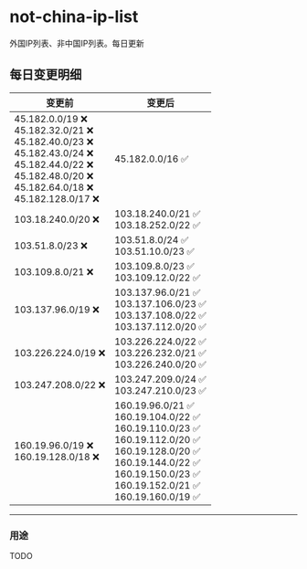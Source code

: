 # not-china-ip-list
外国IP列表、非中国IP列表。每日更新

每日变更明细
--------------------
|  变更前   | 变更后 |
|  ----  | ----  |
|  45.182.0.0/19 :x: <br> 45.182.32.0/21 :x: <br> 45.182.40.0/23 :x: <br> 45.182.43.0/24 :x: <br> 45.182.44.0/22 :x: <br> 45.182.48.0/20 :x: <br> 45.182.64.0/18 :x: <br> 45.182.128.0/17 :x: <br> | 45.182.0.0/16 :white_check_mark: | 
|  103.18.240.0/20 :x:  | 103.18.240.0/21 :white_check_mark: <br> 103.18.252.0/22 :white_check_mark: <br>  | 
|  103.51.8.0/23 :x:  | 103.51.8.0/24 :white_check_mark: <br> 103.51.10.0/23 :white_check_mark: <br>  | 
|  103.109.8.0/21 :x:  | 103.109.8.0/23 :white_check_mark: <br> 103.109.12.0/22 :white_check_mark: <br>  | 
|  103.137.96.0/19 :x:  | 103.137.96.0/21 :white_check_mark: <br> 103.137.106.0/23 :white_check_mark: <br> 103.137.108.0/22 :white_check_mark: <br> 103.137.112.0/20 :white_check_mark: <br>  | 
|  103.226.224.0/19 :x:  | 103.226.224.0/22 :white_check_mark: <br> 103.226.232.0/21 :white_check_mark: <br> 103.226.240.0/20 :white_check_mark: <br>  | 
|  103.247.208.0/22 :x:  | 103.247.209.0/24 :white_check_mark: <br> 103.247.210.0/23 :white_check_mark: <br>  | 
|  160.19.96.0/19 :x: <br> 160.19.128.0/18 :x: <br> | 160.19.96.0/21 :white_check_mark: <br> 160.19.104.0/22 :white_check_mark: <br> 160.19.110.0/23 :white_check_mark: <br> 160.19.112.0/20 :white_check_mark: <br> 160.19.128.0/20 :white_check_mark: <br> 160.19.144.0/22 :white_check_mark: <br> 160.19.150.0/23 :white_check_mark: <br> 160.19.152.0/21 :white_check_mark: <br> 160.19.160.0/19 :white_check_mark: <br>  | 

--------------------
### 用途
TODO
